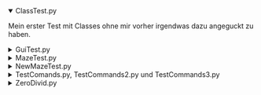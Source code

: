 <details open>
  <summary>ClassTest.py</summary>

  Mein erster Test mit Classes ohne mir vorher irgendwas dazu angeguckt zu haben.
  
</details>


<details>
  <summary>GuiTest.py</summary>

  Dies ist mein erster versuch an einem Script mit einer non-textbased Oberfläche bzw. mein erster versuch mal eine Library zu probieren, welche das erstellen eines GUIs ermöglicht.
  
</details>


<details>
  <summary>MazeTest.py</summary>

  Dieses Script war ein kleiner Test, ohne google oder sonst irgendwelche hilfsmittel, ein Script zu schreiben, welches ein Labyrith generiert. Dies hat für eine ganze weile ein bisschen funktioniert, als ich jedoch ein bisschen mehr hinzufügen wollte hatte es nichtmehr funktioniert, also habe ich das Script erstmal ruhen lassen, da mir das als test gereicht hat.
  
</details>


<details>
  <summary>NewMazeTest.py</summary>

  Dieses Script ist quasi die 2. Iteration vom vorherigen Punkt, welche ich begonnen hatte, weil ich mich nochmal daran versuchen wollte einen Labyrinth generator zu erstellen und weil ich diesmal auch ein kontrollierbares Symbol hinzufügen wollte (ein +), womit man diese Labyrinthe dann versuchen kann zu Lösen.  
  Hier ist auch eine weg generierung für den richtigen weg drin und ein + welches man bewegen kann und ein einstellbares Feld auf welchem man _laufen_ kann, der rest fehlt jedoch.
  
</details>


<details>
  <summary>TestComands.py, TestCommands2.py und TestCommands3.py</summary>

  Dies sind 3 Scripte welche rein zum Testen sind, falls ich gerade an einem andren Script arbeite und dafür aber erst etwas testen muss. Ich habe drei davon gemacht, damit ich 3 dinge simultan testen kann, falls ich z. B. das was ich TestCommands.py geschrieben habe noch brauche, aber trotzdem etwas anderes z. B. sogar genau dafür, testen muss.
  
</details>


<details>
  <summary>ZeroDivid.py</summary>

  Dieses Script habe ich einfach nur erstellt um zu gucken, was in Python passiert, wenn man durch 0 teilt.
  
</details>
